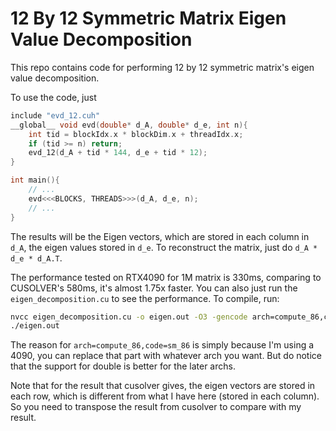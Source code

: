 # 12 By 12 Symmetric Matrix Eigen Value Decomposition

This repo contains code for performing 12 by 12 symmetric matrix's eigen value decomposition.

To use the code, just 

``` c++
include "evd_12.cuh"
__global__ void evd(double* d_A, double* d_e, int n){
    int tid = blockIdx.x * blockDim.x + threadIdx.x;
    if (tid >= n) return;
    evd_12(d_A + tid * 144, d_e + tid * 12);
}

int main(){
    // ...
    evd<<<BLOCKS, THREADS>>>(d_A, d_e, n);
    // ...
}
```

The results will be the Eigen vectors, which are stored in each column in `d_A`, the eigen values stored in `d_e`. To reconstruct the matrix, just do `d_A * d_e * d_A.T`.

The performance tested on RTX4090 for 1M matrix is 330ms, comparing to CUSOLVER's 580ms, it's almost 1.75x faster. You can also just run the `eigen_decomposition.cu` to see the performance. To compile, run:

``` bash
nvcc eigen_decomposition.cu -o eigen.out -O3 -gencode arch=compute_86,code=sm_86 -use_fast_math -lcusolver
./eigen.out
```

The reason for `arch=compute_86,code=sm_86` is simply because I'm using a 4090, you can replace that part with whatever arch you want. But do notice that the support for double is better for the later archs.

Note that for the result that cusolver gives, the eigen vectors are stored in each row, which is different from what I have here (stored in each column). So you need to transpose the result from cusolver to compare with my result.